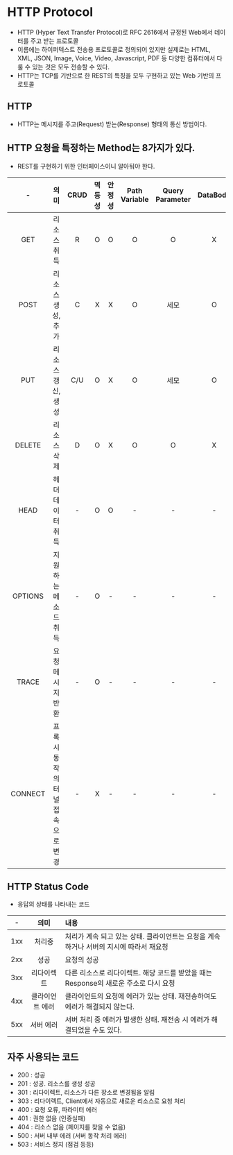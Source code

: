 # HTTP Protocol
- HTTP (Hyper Text Transfer Protocol)로 RFC 2616에서 규정된 Web에서 데이터를 주고 받는 프로토콜
- 이름에는 하이퍼텍스트 전송용 프로토콜로 정의되어 있지만 실제로는 HTML, XML, JSON, Image, Voice, Video, Javascript, PDF 등 다양한 컴퓨터에서 다룰 수 있는 것은 모두 전송할 수 있다.
- HTTP는 TCP를 기반으로 한 REST의 특징을 모두 구현하고 있는 Web 기반의 프로토콜

## HTTP
- HTTP는 메시지를 주고(Request) 받는(Response) 형태의 통신 방법이다.

## HTTP 요청을 특정하는 Method는 8가지가 있다.
- REST를 구현하기 위한 인터페이스이니 알아둬야 한다.

|-|의미|CRUD|멱등성|안정성|Path Variable|Query Parameter|DataBody|
|:---:|:-----:|:---:|:---:|:---:|:---:|:---:|:---:|
|GET|리소스 취득|R|O|O|O|O|X|
|POST|리소스 생성, 추가|C|X|X|O|세모|O|
|PUT|리소스 갱신, 생성|C/U|O|X|O|세모|O|
|DELETE|리소스 삭제|D|O|X|O|O|X|
|HEAD|헤더 데이터 취득|-|O|O|-|-|-|
|OPTIONS|지원하는 메소드 취득|-|O|-|-|-|-|
|TRACE|요청 메시지 반환|-|O|-|-|-|-|
|CONNECT|프록시 동작의 터널 접속으로 변경|-|X|-|-|-|-|

## HTTP Status Code
- 응답의 상태를 나타내는 코드

|-|의미|내용|
|:---:|:---:|:-----------|
|1xx|처리중|처리가 계속 되고 있는 상태. 클라이언트는 요청을 계속 하거나 서버의 지시에 따라서 재요청|
|2xx|성공|요청의 성공|
|3xx|리다이렉트|다른 리소스로 리다이렉트. 해당 코드를 받았을 때는 Response의 새로운 주소로 다시 요청|
|4xx|클라이언트 에러|클라이언트의 요청에 에러가 있는 상태. 재전송하여도 에러가 해결되지 않는다.|
|5xx|서버 에러|서버 처리 중 에러가 발생한 상태. 재전송 시 에러가 해결되었을 수도 있다.|

## 자주 사용되는 코드
- 200 : 성공
- 201 : 성공. 리소스를 생성 성공
- 301 : 리다이렉트, 리소스가 다른 장소로 변경됨을 알림
- 303 : 리다이렉트, Client에서 자동으로 새로운 리소스로 요청 처리
- 400 : 요청 오류, 파라미터 에러
- 401 : 권한 없음 (인증실패)
- 404 : 리소스 없음 (페이지를 찾을 수 없음)
- 500 : 서버 내부 에러 (서버 동작 처리 에러)
- 503 : 서비스 정지 (점검 등등)

